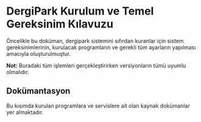 # DergiPark Kurulum ve Temel Gereksinim Kılavuzu

Öncelikle bu doküman, dergipark sistemini sıfırdan kuranlar için sistem gereksinimlerinin, kurulacak programların ve gerekli tüm ayarların yapılması amacıyla oluşturulmuştur.

**Not:** Buradaki tüm işlemleri gerçekleştirirken versiyonların tümü uyumlu olmalıdır.
## Dokümantasyon
Bu kısımda kurulan programlara ve servislere ait olan kaynak dokümanlar yer almaktadır.
